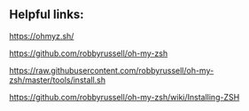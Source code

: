 ## Helpful links:

https://ohmyz.sh/

https://github.com/robbyrussell/oh-my-zsh

https://raw.githubusercontent.com/robbyrussell/oh-my-zsh/master/tools/install.sh

https://github.com/robbyrussell/oh-my-zsh/wiki/Installing-ZSH